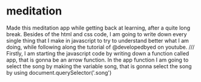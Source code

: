 # meditation 
Made this meditation app while getting back at learning, after a quite long break.
Besides of the html and css code, I am going to write down every single thing that I make in javascript to try to understand better what I am doing, while following along the tutorial of @developedbyed on youtube. 
///
Firstly, I am starting the javascript code by writing down a function called app, that is gonna be an arrow function. In the app function I am going to select the song by making the variable song, that is gonna select the song by using document.querySelector('.song')